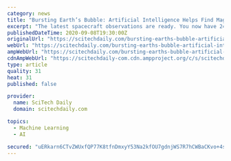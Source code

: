 ```yaml
---
category: news
title: "Bursting Earth’s Bubble: Artificial Intelligence Helps Find Magnetic Eruptions in Space"
excerpt: "The latest spacecraft observations are ready. You now have 24 hours to scour 84 hours-worth of data, selecting the most promising split-second moments you can find. The data points you choose, depending on how you rank them,"
publishedDateTime: 2020-09-08T19:30:00Z
originalUrl: "https://scitechdaily.com/bursting-earths-bubble-artificial-intelligence-helps-find-magnetic-eruptions-in-space/"
webUrl: "https://scitechdaily.com/bursting-earths-bubble-artificial-intelligence-helps-find-magnetic-eruptions-in-space/"
ampWebUrl: "https://scitechdaily.com/bursting-earths-bubble-artificial-intelligence-helps-find-magnetic-eruptions-in-space/amp/"
cdnAmpWebUrl: "https://scitechdaily-com.cdn.ampproject.org/c/s/scitechdaily.com/bursting-earths-bubble-artificial-intelligence-helps-find-magnetic-eruptions-in-space/amp/"
type: article
quality: 31
heat: 31
published: false

provider:
  name: SciTech Daily
  domain: scitechdaily.com

topics:
  - Machine Learning
  - AI

secured: "uERkarn6CTvZWUxfQP77K8tfnDmxyY53Na2kfOU7gdnjWS7R7hCWBaCKvo+4sCQ1rIVeWJTCqjnhOB5o30iyPdbw0BsicxikEVcAUoOq3Ye0P3YnvwftCb6+Jd33d36b1cn5dO5Wy89mNl2DXP3G511R2NuHPHxZwP2EeekkappoDYHmMEak4VjWHHX1vZcejE+q3C6WlCN73PG8KMNdICA8OxcnTzacH2mDIf0x0/pdt3lzFr583Ua1Ag6QmtlWcbpxlsuWTJF9906W0DfOaPQlozNzWEmPOCwoqVEOB0BNDDsDfZMlr6uPds8PvHHz5umqwjenON5y9lxcgXFLyZYDrAURMi91HPHp6tZJL5s=;MgehAis0AU+THKjRoigahQ=="
---
```


